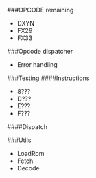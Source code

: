###OPCODE remaining
- DXYN
- FX29
- FX33

###Opcode dispatcher
- Error handling

###Testing
####Instructions
- 8???
- D???
- E???
- F???

####Dispatch

###Utils
- LoadRom
- Fetch
- Decode
